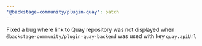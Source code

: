 ```yaml
---
'@backstage-community/plugin-quay': patch
---
```


Fixed a bug where link to Quay repository was not displayed when `@backstage-community/plugin-quay-backend` was used with key `quay.apiUrl`
